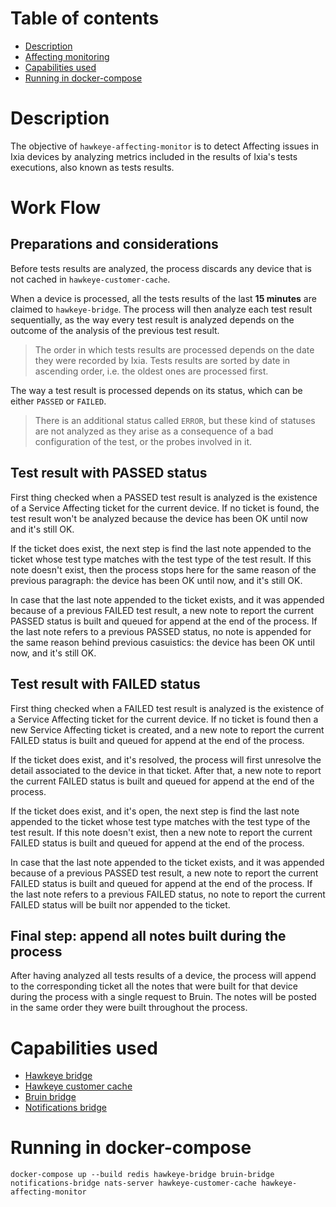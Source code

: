 # Table of contents
  * [Description](#description)
  * [Affecting monitoring](#affecting-monitoring)
  * [Capabilities used](#capabilities-used) 
  * [Running in docker-compose](#running-in-docker-compose)

# Description
The objective of `hawkeye-affecting-monitor` is to detect Affecting issues in Ixia devices by analyzing metrics included
in the results of Ixia's tests executions, also known as tests results.

# Work Flow

## Preparations and considerations
Before tests results are analyzed, the process discards any device that is not cached in `hawkeye-customer-cache`.

When a device is processed, all the tests results of the last **15 minutes** are claimed to `hawkeye-bridge`. The process
will then analyze each test result sequentially, as the way every test result is analyzed depends on the outcome of the
analysis of the previous test result.

> The order in which tests results are processed depends on the date they were recorded by Ixia. Tests results are
> sorted by date in ascending order, i.e. the oldest ones are processed first.

The way a test result is processed depends on its status, which can be either `PASSED` or `FAILED`.

> There is an additional status called `ERROR`, but these kind of statuses are not analyzed as they arise as a consequence
> of a bad configuration of the test, or the probes involved in it.

## Test result with PASSED status

First thing checked when a PASSED test result is analyzed is the existence of a Service Affecting ticket for the
current device. If no ticket is found, the test result won't be analyzed because the device has been OK until now and it's
still OK.

If the ticket does exist, the next step is find the last note appended to the ticket whose test type matches with
the test type of the test result. If this note doesn't exist, then the process stops here for the same reason of the previous
paragraph: the device has been OK until now, and it's still OK.

In case that the last note appended to the ticket exists, and it was appended because of a previous FAILED test result, a new
note to report the current PASSED status is built and queued for append at the end of the process. If the last note refers
to a previous PASSED status, no note is appended for the same reason behind previous casuistics: the device has been OK until
now, and it's still OK.

## Test result with FAILED status

First thing checked when a FAILED test result is analyzed is the existence of a Service Affecting ticket for the
current device. If no ticket is found then a new Service Affecting ticket is created, and a new note to report the current FAILED
status is built and queued for append at the end of the process.

If the ticket does exist, and it's resolved, the process will first unresolve the detail associated to the device in
that ticket. After that, a new note to report the current FAILED status is built and queued for append at the end of the process.

If the ticket does exist, and it's open, the next step is find the last note appended to the ticket whose test type matches with
the test type of the test result. If this note doesn't exist, then a new note to report the current FAILED status is built and queued
for append at the end of the process.

In case that the last note appended to the ticket exists, and it was appended because of a previous PASSED test result, a new
note to report the current FAILED status is built and queued for append at the end of the process. If the last note refers to a previous
FAILED status, no note to report the current FAILED status will be built nor appended to the ticket.

## Final step: append all notes built during the process

After having analyzed all tests results of a device, the process will append to the corresponding ticket all the notes that
were built for that device during the process with a single request to Bruin. The notes will be posted in the same order
they were built throughout the process.

# Capabilities used
- [Hawkeye bridge](../hawkeye-bridge/README.md)
- [Hawkeye customer cache](../hawkeye-customer-cache/README.md)
- [Bruin bridge](../bruin-bridge/README.md)
- [Notifications bridge](../notifications-bridge/README.md)

# Running in docker-compose
`docker-compose up --build redis hawkeye-bridge bruin-bridge notifications-bridge nats-server hawkeye-customer-cache hawkeye-affecting-monitor`

